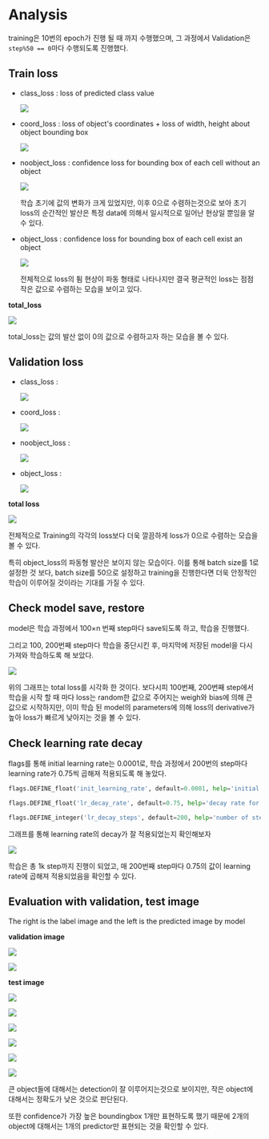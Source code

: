 # Analysis

training은 10번의 epoch가 진행 될 때 까지 수행했으며, 그 과정에서 Validation은 `step%50 == 0`마다 수행되도록 진행했다.



## Train loss

- class_loss : loss of predicted class value

  ![](https://github.com/HibernationNo1/project_YOLO_ver.1/blob/master/image/class_loss.jpg?raw=true)

- coord_loss : loss of object's coordinates + loss of width, height about object bounding box

  ![](https://github.com/HibernationNo1/project_YOLO_ver.1/blob/master/image/coord_loss.jpg?raw=true)

- noobject_loss : confidence loss for bounding box of each cell without an object

  ![](https://github.com/HibernationNo1/project_YOLO_ver.1/blob/master/image/noobject_loss.jpg?raw=true)

  학습 초기에 값의 변화가 크게 있었지만, 이후 0으로 수렴하는것으로 보아 초기 loss의 순간적인 발산은 특정 data에 의해서 일시적으로 일어난 현상일 뿐임을 알 수 있다.

- object_loss : confidence loss for bounding box of each cell exist an object

  ![](https://github.com/HibernationNo1/project_YOLO_ver.1/blob/master/image/object_loss.jpg?raw=true)

  전체적으로 loss의 튐 현상이 파동 형태로 나타나지만 결국 평균적인 loss는 점점 작은 값으로 수렴하는 모습을 보이고 있다.



**total_loss**

![](https://github.com/HibernationNo1/project_YOLO_ver.1/blob/master/image/total_loss.jpg?raw=true)

total_loss는 값의 발산 없이 0의 값으로 수렴하고자 하는 모습을 볼 수 있다.



## Validation loss

- class_loss : 

  ![](https://github.com/HibernationNo1/project_YOLO_ver.1/blob/master/image/total_validation_class_loss.jpg?raw=true)

- coord_loss : 

  ![](https://github.com/HibernationNo1/project_YOLO_ver.1/blob/master/image/total_validation_coord_loss.jpg?raw=true)

- noobject_loss : 

  ![](https://github.com/HibernationNo1/project_YOLO_ver.1/blob/master/image/total_validation_noobject_loss.jpg?raw=true)

- object_loss : 

  ![](https://github.com/HibernationNo1/project_YOLO_ver.1/blob/master/image/total_validation_object_loss.jpg?raw=true)



**total loss**

![](https://github.com/HibernationNo1/project_YOLO_ver.1/blob/master/image/total_validation_total_loss.jpg?raw=true)

전체적으로 Training의 각각의 loss보다 더욱 깔끔하게 loss가 0으로 수렴하는 모습을 볼 수 있다.

특히 object_loss의 파동형 발산은 보이지 않는 모습이다. 이를 통해 batch size를 1로 설정한 것 보다, batch size를 50으로 설정하고 training을 진행한다면 더욱 안정적인 학습이 이루어질 것이라는 기대를 가질 수 있다.



## Check model save, restore

model은 학습 과정에서 100×n 번째 step마다 save되도록 하고, 학습을 진행했다.

그리고 100, 200번째 step마다 학습을 중단시킨 후, 마지막에 저장된 model을 다시 가져와 학습하도록 해 보았다.

![](https://github.com/HibernationNo1/project_YOLO_ver.1/blob/master/image/check_loss.jpg?raw=true)

위의 그래프는 total loss를 시각화 한 것이다. 보다시피 100번째, 200번째 step에서 학습을 시작 할 때 마다 loss는 random한 값으로 주어지는 weigh와 bias에 의해 큰 값으로 시작하지만, 이미 학습 된 model의 parameters에 의해 loss의 derivative가 높아 loss가 빠르게 낮아지는 것을 볼 수 있다. 





## Check learning rate decay

flags를 통해 initial learning rate는 0.0001로,  학습 과정에서 200번의 step마다 learning rate가 0.75씩 곱해져 적용되도록 해 놓았다.

```python
flags.DEFINE_float('init_learning_rate', default=0.0001, help='initial learning rate') # original paper : 0.001 (1epoch) -> 0.01 (75epoch) -> 0.001 (30epoch) -> 0.0001 (30epoch)

flags.DEFINE_float('lr_decay_rate', default=0.75, help='decay rate for the learning rate')

flags.DEFINE_integer('lr_decay_steps', default=200, help='number of steps after which the learning rate is decayed by decay rate') # 2000번 마다 init_learning_rate * lr_decay_rate 을 실행
```



그래프를 통해 learning rate의 decay가 잘 적용되었는지 확인해보자

![](https://github.com/HibernationNo1/project_YOLO_ver.1/blob/master/image/learning_Rate.jpg?raw=true)

학습은 총 1k step까지 진행이 되었고, 매 200번째 step마다 0.75의 값이 learning rate에 곱해져 적용되었음을 확인할 수 있다.



## Evaluation with validation, test image

The right is the label image and the left is the predicted image by model

**validation image**

![](https://github.com/HibernationNo1/project_YOLO_ver.1/blob/master/image/vaildation_image_0.jpg?raw=true)

![](https://github.com/HibernationNo1/project_YOLO_ver.1/blob/master/image/vaildation_image_1.jpg?raw=true)



**test image**

![](https://github.com/HibernationNo1/project_YOLO_ver.1/blob/master/image/0_result.png?raw=true)

![](https://github.com/HibernationNo1/project_YOLO_ver.1/blob/master/image/1_result.png?raw=true)

![](https://github.com/HibernationNo1/project_YOLO_ver.1/blob/master/image/2_result.png?raw=true)

![](https://github.com/HibernationNo1/project_YOLO_ver.1/blob/master/image/9_result.png?raw=true)

![](https://github.com/HibernationNo1/project_YOLO_ver.1/blob/master/image/6_result.png?raw=true)

![](https://github.com/HibernationNo1/project_YOLO_ver.1/blob/master/image/11_result.png?raw=true)

큰 object들에 대해서는 detection이 잘 이루어지는것으로 보이지만, 작은 object에 대해서는 정확도가 낮은 것으로 판단된다.

또한 confidence가 가장 높은 boundingbox 1개만 표현하도록 했기 때문에 2개의 object에 대해서는 1개의 predictor만 표현되는 것을 확인할 수 있다.

